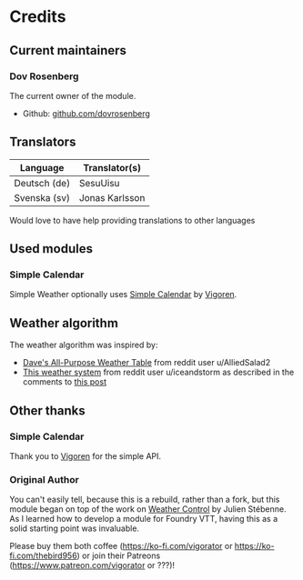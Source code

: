 # Credits

## Current maintainers

### Dov Rosenberg

The current owner of the module.

- Github: [github.com/dovrosenberg](https://github.com/dovrosenberg)

## Translators

| Language                  | Translator(s)                                                               |
|---------------------------|-----------------------------------------------------------------------------|
| Deutsch (de)              | SesuUisu                                                                    |
| Svenska (sv)              | Jonas Karlsson                                                              |

Would love to have help providing translations to other languages

## Used modules

### Simple Calendar

Simple Weather optionally uses [Simple Calendar](https://github.com/vigoren/foundryvtt-simple-calendar) by [Vigoren](https://github.com/vigoren). 

## Weather algorithm
The weather algorithm was inspired by:
- [Dave's All-Purpose Weather Table](https://docs.google.com/spreadsheets/d/1j0d1MtsWtJT-Q-Ncbl8DsBlf6cK51j5T13JTll5bSTE/edit#gid=0) from reddit user u/AlliedSalad2 
- [This weather system](https://github.com/dovrosenberg/foundry-simple-weather/blob/master/docs/weather.png) from reddit user u/iceandstorm as described in the comments to [this post](https://www.reddit.com/r/rpg/comments/p0wq9n/weather_hex_flower_random_weather_generation/)

## Other thanks

### Simple Calendar
Thank you to [Vigoren](https://github.com/vigoren) for the simple API.

### Original Author

You can't easily tell, because this is a rebuild, rather than a fork, but this module began on top of the work on [Weather Control](https://gitlab.com/jstebenne/foundryvtt-weather-control) by Julien Stébenne.  As I learned how to develop a module for Foundry VTT, having this as a solid starting point was invaluable.

Please buy them both coffee (https://ko-fi.com/vigorator  or https://ko-fi.com/thebird956) or join their Patreons (https://www.patreon.com/vigorator or ???)!



